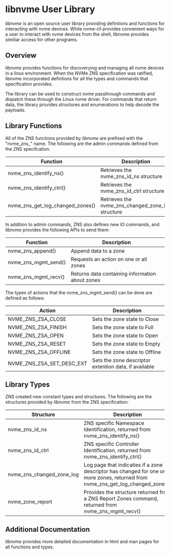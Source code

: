 # libnvme User Library

*libnvme* is an open source user library providing defintions and functions for
interacting with nvme devices. While nvme-cli provides convenient ways for a
user to interact with nvme devices from the shell, libnvme provides similiar
access for other programs.

## Overview

*libnvme* provides functions for discoverying and managing all nvme devices in
a linux environment. When the NVMe ZNS specification was ratified, libnvme
incorporated defintions for all the types and commands that specification
provides.

The library can be used to construct nvme passthrough commands and dispatch
these through the Linux nvme driver. For commands that return data, the library
provides structures and enumerations to help decode the payloads.

## Library Functions

All of the ZNS functions provided by *libnvme* are prefixed with the
"nvme_zns_" name.  The following are the admin commands defined from the ZNS
specifcation.

<center>

| Function | Description |
| -------- | ----------- |
| nvme_zns_identify_ns() | Retrieves the nvme_zns_id_ns structure |
| nvme_zns_identify_ctrl() | Retrieves the nvme_zns_id_ctrl structure |
| nvme_zns_get_log_changed_zones() | Retrieves the nvme_zns_changed_zone_log structure |

</center>

In addition to admin commands, ZNS also defines new IO commands, and *libnvme*
provides the following APIs to send them:

<center>

| Function | Description |
| -------- | ----------- |
| nvme_zns_append() | Append data to a zone |
| nvme_zns_mgmt_send() | Requests an action on one or all zones |
| nvme_zns_mgmt_recv() | Returns data containing information about zones |

</center>

The types of actions that the nvme_zns_mgmt_send() can be done are defined as follows:

<center>

| Action | Description |
| ------ | ----------- |
| NVME_ZNS_ZSA_CLOSE | Sets the zone state to Close |
| NVME_ZNS_ZSA_FINISH | Sets the zone state to Full |
| NVME_ZNS_ZSA_OPEN | Sets the zone state to Open |
| NVME_ZNS_ZSA_RESET | Sets the zone state to Empty |
| NVME_ZNS_ZSA_OFFLINE | Sets the zone state to Offline  |
| NVME_ZNS_ZSA_SET_DESC_EXT | Sets the zone descriptor extention data, if available |

</center>

## Library Types

ZNS created new constant types and structures. The following are the structures
provided by *libnvme* from the ZNS specification:

<center>

| Structure | Description |
| --------- | ----------- |
| nvme_zns_id_ns | ZNS specific Namespace Identification, returned from nvme_zns_identify_ns() |
| nvme_zns_id_ctrl | ZNS specific Controller Identification, returned from nvme_zns_identify_ctrl() |
| nvme_zns_changed_zone_log | Log page that indicaties if a zone descriptor has changed for one or more zones, returned from nvme_zns_get_log_changed_zones() |
| nvme_zone_report | Provides the structure returned from a ZNS Report Zones command, returned from nvme_zns_mgmt_recv() |

</center>

## Additional Documentation

*libnvme* provides more detailed documentation in html and man pages for all
functions and types.
